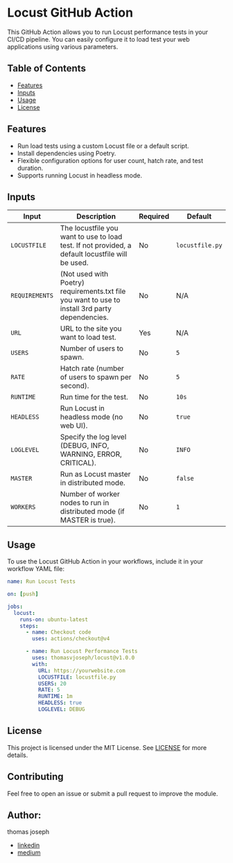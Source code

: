 # Locust GitHub Action

This GitHub Action allows you to run Locust performance tests in your CI/CD pipeline. You can easily configure it to load test your web applications using various parameters.

## Table of Contents

- [Features](#features)
- [Inputs](#inputs)
- [Usage](#usage)
- [License](#license)

## Features

- Run load tests using a custom Locust file or a default script.
- Install dependencies using Poetry.
- Flexible configuration options for user count, hatch rate, and test duration.
- Supports running Locust in headless mode.

## Inputs

| Input          | Description                                                                                      | Required | Default        |
|----------------|--------------------------------------------------------------------------------------------------|----------|----------------|
| `LOCUSTFILE`   | The locustfile you want to use to load test. If not provided, a default locustfile will be used. | No       | `locustfile.py`|
| `REQUIREMENTS` | (Not used with Poetry) requirements.txt file you want to use to install 3rd party dependencies.  | No       | N/A            |
| `URL`          | URL to the site you want to load test.                                                           | Yes      | N/A            |
| `USERS`        | Number of users to spawn.                                                                        | No       | `5`            |
| `RATE`         | Hatch rate (number of users to spawn per second).                                                | No       | `5`            |
| `RUNTIME`      | Run time for the test.                                                                           | No       | `10s`          |
| `HEADLESS`     | Run Locust in headless mode (no web UI).                                                         | No       | `true`         |
| `LOGLEVEL`     | Specify the log level (DEBUG, INFO, WARNING, ERROR, CRITICAL).                                   | No       | `INFO`         |
| `MASTER`       | Run as Locust master in distributed mode.                                                        | No       | `false`        | 
| `WORKERS`      | Number of worker nodes to run in distributed mode (if MASTER is true).                           | No       | `1`            |

## Usage

To use the Locust GitHub Action in your workflows, include it in your workflow YAML file:

```yaml
name: Run Locust Tests

on: [push]

jobs:
  locust:
    runs-on: ubuntu-latest
    steps:
      - name: Checkout code
        uses: actions/checkout@v4

      - name: Run Locust Performance Tests
        uses: thomasvjoseph/locust@v1.0.0
        with:
          URL: https://yourwebsite.com
          LOCUSTFILE: locustfile.py
          USERS: 20
          RATE: 5
          RUNTIME: 1m
          HEADLESS: true
          LOGLEVEL: DEBUG

```

## License

This project is licensed under the MIT License. See [LICENSE](LICENSE) for more details.

## Contributing

Feel free to open an issue or submit a pull request to improve the module.

## Author:  
thomas joseph
- [linkedin](https://www.linkedin.com/in/thomas-joseph-88792b132/)
- [medium](https://medium.com/@thomasvjoseph)
